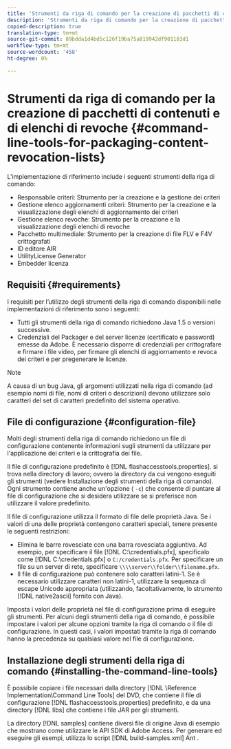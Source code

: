 ```yaml
---
title: 'Strumenti da riga di comando per la creazione di pacchetti di contenuti e di elenchi di revoche '
description: 'Strumenti da riga di comando per la creazione di pacchetti di contenuti e di elenchi di revoche '
copied-description: true
translation-type: tm+mt
source-git-commit: 89bdda1d4bd5c126f19ba75a819942df901183d1
workflow-type: tm+mt
source-wordcount: '458'
ht-degree: 0%

---
```



# Strumenti da riga di comando per la creazione di pacchetti di contenuti e di elenchi di revoche {#command-line-tools-for-packaging-content-revocation-lists}

L’implementazione di riferimento include i seguenti strumenti della riga di comando:

* Responsabile criteri: Strumento per la creazione e la gestione dei criteri
* Gestione elenco aggiornamenti criteri: Strumento per la creazione e la visualizzazione degli elenchi di aggiornamento dei criteri
* Gestione elenco revoche: Strumento per la creazione e la visualizzazione degli elenchi di revoche
* Pacchetto multimediale: Strumento per la creazione di file FLV e F4V crittografati
* ID editore AIR
* UtilityLicense Generator
* Embedder licenza

## Requisiti {#requirements}

I requisiti per l’utilizzo degli strumenti della riga di comando disponibili nelle implementazioni di riferimento sono i seguenti:

* Tutti gli strumenti della riga di comando richiedono Java 1.5 o versioni successive.
* Credenziali del Packager e del server licenze (certificato e password) emesse da Adobe. È necessario disporre di credenziali per crittografare e firmare i file video, per firmare gli elenchi di aggiornamento e revoca dei criteri e per pregenerare le licenze.

>[!NOTE]
>
>A causa di un bug Java, gli argomenti utilizzati nella riga di comando (ad esempio nomi di file, nomi di criteri o descrizioni) devono utilizzare solo caratteri del set di caratteri predefinito del sistema operativo.

## File di configurazione {#configuration-file}

Molti degli strumenti della riga di comando richiedono un file di configurazione contenente informazioni sugli strumenti da utilizzare per l&#39;applicazione dei criteri e la crittografia dei file.

Il file di configurazione predefinito è [!DNL flashaccesstools.properties]. si trova nella directory di lavoro; ovvero la directory da cui vengono eseguiti gli strumenti (vedere Installazione degli strumenti della riga di comando). Ogni strumento contiene anche un&#39;opzione ( `-c`) che consente di puntare al file di configurazione che si desidera utilizzare se si preferisce non utilizzare il valore predefinito.

Il file di configurazione utilizza il formato di file delle proprietà Java. Se i valori di una delle proprietà contengono caratteri speciali, tenere presente le seguenti restrizioni:

* Elimina le barre rovesciate con una barra rovesciata aggiuntiva. Ad esempio, per specificare il file [!DNL C:\credentials.pfx], specificalo come [!DNL C:\\credentials.pfx] o `C:/credentials.pfx`. Per specificare un file su un server di rete, specificare `\\\\server\\folder\\filename.pfx`.
* Il file di configurazione può contenere solo caratteri latini-1. Se è necessario utilizzare caratteri non latini-1, utilizzare la sequenza di escape Unicode appropriata (utilizzando, facoltativamente, lo strumento [!DNL native2ascii] fornito con Java).

Imposta i valori delle proprietà nel file di configurazione prima di eseguire gli strumenti. Per alcuni degli strumenti della riga di comando, è possibile impostare i valori per alcune opzioni tramite la riga di comando o il file di configurazione. In questi casi, i valori impostati tramite la riga di comando hanno la precedenza su qualsiasi valore nel file di configurazione.

## Installazione degli strumenti della riga di comando {#installing-the-command-line-tools}

È possibile copiare i file necessari dalla directory [!DNL \Reference Implementation\Command Line Tools] del DVD, che contiene il file di configurazione [!DNL flashaccesstools.properties] predefinito, e da una directory [!DNL libs] che contiene i file JAR per gli strumenti.

La directory [!DNL samples] contiene diversi file di origine Java di esempio che mostrano come utilizzare le API SDK di Adobe Access. Per generare ed eseguire gli esempi, utilizza lo script [!DNL build-samples.xml] Ant .